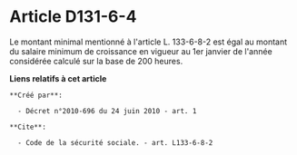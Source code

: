 # Article D131-6-4

Le montant minimal mentionné à l'article L. 133-6-8-2 est égal au montant du salaire minimum de croissance en vigueur au 1er
janvier de l'année considérée calculé sur la base de 200 heures.

**Liens relatifs à cet article**

	**Créé par**:

	  - Décret n°2010-696 du 24 juin 2010 - art. 1

	**Cite**:

	  - Code de la sécurité sociale. - art. L133-6-8-2
